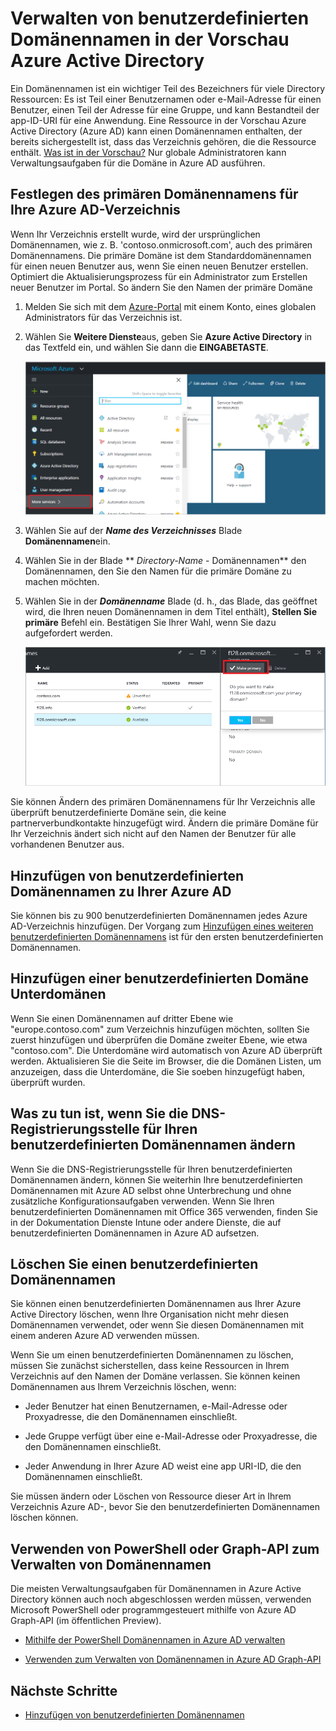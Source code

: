<properties
    pageTitle="Verwalten von benutzerdefinierten Domänennamen in der Vorschau Azure Active Directory | Microsoft Azure"
    description="Konzepte und Vorgehensweisen für die Verwaltung von Domänennamen in Azure Active Directory"
    services="active-directory"
    documentationCenter=""
    authors="jeffsta"
    manager="femila"
    editor=""/>

<tags
    ms.service="active-directory"
    ms.workload="identity"
    ms.tgt_pltfrm="na"
    ms.devlang="na"
    ms.topic="article"
    ms.date="09/12/2016"
    ms.author="curtand;jeffsta"/>

# <a name="managing-custom-domain-names-in-your-azure-active-directory-preview"></a>Verwalten von benutzerdefinierten Domänennamen in der Vorschau Azure Active Directory

Ein Domänennamen ist ein wichtiger Teil des Bezeichners für viele Directory Ressourcen: Es ist Teil einer Benutzernamen oder e-Mail-Adresse für einen Benutzer, einen Teil der Adresse für eine Gruppe, und kann Bestandteil der app-ID-URI für eine Anwendung. Eine Ressource in der Vorschau Azure Active Directory (Azure AD) kann einen Domänennamen enthalten, der bereits sichergestellt ist, dass das Verzeichnis gehören, die die Ressource enthält. [Was ist in der Vorschau?](active-directory-preview-explainer.md) Nur globale Administratoren kann Verwaltungsaufgaben für die Domäne in Azure AD ausführen.

## <a name="set-the-primary-domain-name-for-your-azure-ad-directory"></a>Festlegen des primären Domänennamens für Ihre Azure AD-Verzeichnis

Wenn Ihr Verzeichnis erstellt wurde, wird der ursprünglichen Domänennamen, wie z. B. 'contoso.onmicrosoft.com', auch des primären Domänennamens. Die primäre Domäne ist dem Standarddomänennamen für einen neuen Benutzer aus, wenn Sie einen neuen Benutzer erstellen. Optimiert die Aktualisierungsprozess für ein Administrator zum Erstellen neuer Benutzer im Portal. So ändern Sie den Namen der primäre Domäne

1.  Melden Sie sich mit dem [Azure-Portal](https://portal.azure.com) mit einem Konto, eines globalen Administrators für das Verzeichnis ist.

2.  Wählen Sie **Weitere Dienste**aus, geben Sie **Azure Active Directory** in das Textfeld ein, und wählen Sie dann die **EINGABETASTE**.

    ![Öffnende Benutzermanagement](./media/active-directory-domains-add-azure-portal/user-management.png)

3. Wählen Sie auf der ***Name des Verzeichnisses*** Blade **Domänennamen**ein.

4. Wählen Sie in der Blade ** *Directory-Name* - Domänennamen** den Domänennamen, den Sie den Namen für die primäre Domäne zu machen möchten.

5.  Wählen Sie in der ***Domänenname*** Blade (d. h., das Blade, das geöffnet wird, die Ihren neuen Domänennamen in dem Titel enthält), **Stellen Sie primäre** Befehl ein. Bestätigen Sie Ihrer Wahl, wenn Sie dazu aufgefordert werden.

    ![Stellen Sie einen Domänennamen primären](./media/active-directory-domains-manage-azure-portal/make-primary.png)

Sie können Ändern des primären Domänennamens für Ihr Verzeichnis alle überprüft benutzerdefinierte Domäne sein, die keine partnerverbundkontakte hinzugefügt wird. Ändern die primäre Domäne für Ihr Verzeichnis ändert sich nicht auf den Namen der Benutzer für alle vorhandenen Benutzer aus.

## <a name="add-custom-domain-names-to-your-azure-ad"></a>Hinzufügen von benutzerdefinierten Domänennamen zu Ihrer Azure AD

Sie können bis zu 900 benutzerdefinierten Domänennamen jedes Azure AD-Verzeichnis hinzufügen. Der Vorgang zum [Hinzufügen eines weiteren benutzerdefinierten Domänennamens](active-directory-domains-add-azure-portal.md) ist für den ersten benutzerdefinierten Domänennamen.

## <a name="add-subdomains-of-a-custom-domain"></a>Hinzufügen einer benutzerdefinierten Domäne Unterdomänen

Wenn Sie einen Domänennamen auf dritter Ebene wie "europe.contoso.com" zum Verzeichnis hinzufügen möchten, sollten Sie zuerst hinzufügen und überprüfen die Domäne zweiter Ebene, wie etwa "contoso.com". Die Unterdomäne wird automatisch von Azure AD überprüft werden. Aktualisieren Sie die Seite im Browser, die die Domänen Listen, um anzuzeigen, dass die Unterdomäne, die Sie soeben hinzugefügt haben, überprüft wurden.

## <a name="what-to-do-if-you-change-the-dns-registrar-for-your-custom-domain-name"></a>Was zu tun ist, wenn Sie die DNS-Registrierungsstelle für Ihren benutzerdefinierten Domänennamen ändern

Wenn Sie die DNS-Registrierungsstelle für Ihren benutzerdefinierten Domänennamen ändern, können Sie weiterhin Ihre benutzerdefinierten Domänennamen mit Azure AD selbst ohne Unterbrechung und ohne zusätzliche Konfigurationsaufgaben verwenden. Wenn Sie Ihren benutzerdefinierten Domänennamen mit Office 365 verwenden, finden Sie in der Dokumentation Dienste Intune oder andere Dienste, die auf benutzerdefinierten Domänennamen in Azure AD aufsetzen.

## <a name="delete-a-custom-domain-name"></a>Löschen Sie einen benutzerdefinierten Domänennamen

Sie können einen benutzerdefinierten Domänennamen aus Ihrer Azure Active Directory löschen, wenn Ihre Organisation nicht mehr diesen Domänennamen verwendet, oder wenn Sie diesen Domänennamen mit einem anderen Azure AD verwenden müssen.

Wenn Sie um einen benutzerdefinierten Domänennamen zu löschen, müssen Sie zunächst sicherstellen, dass keine Ressourcen in Ihrem Verzeichnis auf den Namen der Domäne verlassen. Sie können keinen Domänennamen aus Ihrem Verzeichnis löschen, wenn:

-   Jeder Benutzer hat einen Benutzernamen, e-Mail-Adresse oder Proxyadresse, die den Domänennamen einschließt.

-   Jede Gruppe verfügt über eine e-Mail-Adresse oder Proxyadresse, die den Domänennamen einschließt.

-   Jeder Anwendung in Ihrer Azure AD weist eine app URI-ID, die den Domänennamen einschließt.

Sie müssen ändern oder Löschen von Ressource dieser Art in Ihrem Verzeichnis Azure AD-, bevor Sie den benutzerdefinierten Domänennamen löschen können.

## <a name="use-powershell-or-graph-api-to-manage-domain-names"></a>Verwenden von PowerShell oder Graph-API zum Verwalten von Domänennamen

Die meisten Verwaltungsaufgaben für Domänennamen in Azure Active Directory können auch noch abgeschlossen werden müssen, verwenden Microsoft PowerShell oder programmgesteuert mithilfe von Azure AD Graph-API (im öffentlichen Preview).

-   [Mithilfe der PowerShell Domänennamen in Azure AD verwalten](https://msdn.microsoft.com/library/azure/e1ef403f-3347-4409-8f46-d72dafa116e0#BKMK_ManageDomains)

-   [Verwenden zum Verwalten von Domänennamen in Azure AD Graph-API](https://msdn.microsoft.com/Library/Azure/Ad/Graph/api/domains-operations)

## <a name="next-steps"></a>Nächste Schritte

-   [Hinzufügen von benutzerdefinierten Domänennamen](active-directory-domains-add-azure-portal.md)
